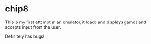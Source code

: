# chip8

This is my first attempt at an emulator, it loads and displays games and accepts input from the user.

Definitely has bugs!
